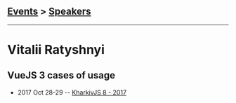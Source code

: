## [Events](../README.md) > [Speakers](../speakers.md)
---

# Vitalii Ratyshnyi

## VueJS  3 cases of usage
- 2017 Oct 28-29 -- [KharkivJS 8 - 2017](https://www.youtube.com/watch?v=FpMEA7GUl-g)    
